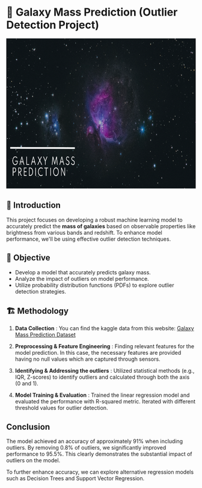 
# 🌌 Galaxy Mass Prediction (Outlier Detection Project)
<img src="images/title.png" width="1200" height="400">

## 🪼 Introduction

This project focuses on developing a robust machine learning model to accurately predict the **mass of galaxies** based on observable properties like brightness from various bands and redshift. To enhance model performance, we'll be using effective outlier detection techniques.

## 🎯 Objective

- Develop a model that accurately predicts galaxy mass.
- Analyze the impact of outliers on model performance.
- Utilize probability distribution functions (PDFs) to explore outlier detection strategies.

## 🏗️ Methodology

1. **Data Collection** : You can find the kaggle data from this website: [Galaxy Mass Prediction Dataset](https://www.kaggle.com/datasets/mexwell/galaxy-mass-prediction?select=Buzzard_DC1.csv)

2. **Preprocessing & Feature Engineering** : Finding relevant features for the model prediction. In this case, the necessary features are provided having no null values which are captured through sensors.

3. **Identifying & Addressing the outliers** : Utilized statistical methods (e.g., IQR, Z-scores) to identify outliers and calculated through both the axis (0 and 1).

4. **Model Training & Evaluation** : Trained the linear regression model and evaluated the performance with R-squared metric. Iterated with different threshold values for outlier detection.


## Conclusion

The model achieved an accuracy of approximately 91% when including outliers. By removing 0.8% of outliers, we significantly improved performance to 95.5%. This clearly demonstrates the substantial impact of outliers on the model.

To further enhance accuracy, we can explore alternative regression models such as Decision Trees and Support Vector Regression.



